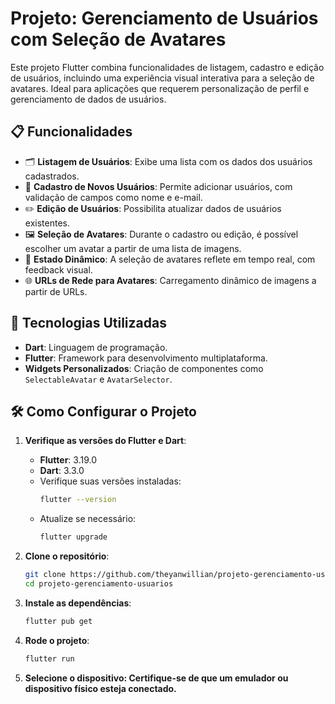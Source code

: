 # Projeto: Gerenciamento de Usuários com Seleção de Avatares

Este projeto Flutter combina funcionalidades de listagem, cadastro e edição de usuários, incluindo uma experiência visual interativa para a seleção de avatares. Ideal para aplicações que requerem personalização de perfil e gerenciamento de dados de usuários.


## 📋 Funcionalidades
- 🗂️ **Listagem de Usuários**: Exibe uma lista com os dados dos usuários cadastrados.
- 📝 **Cadastro de Novos Usuários**: Permite adicionar usuários, com validação de campos como nome e e-mail.
- ✏️ **Edição de Usuários**: Possibilita atualizar dados de usuários existentes.
- 🖼️ **Seleção de Avatares**: Durante o cadastro ou edição, é possível escolher um avatar a partir de uma lista de imagens.
- 🔄 **Estado Dinâmico**: A seleção de avatares reflete em tempo real, com feedback visual.
- 🌐 **URLs de Rede para Avatares**: Carregamento dinâmico de imagens a partir de URLs.


## 🚀 Tecnologias Utilizadas

- **Dart**: Linguagem de programação.
- **Flutter**: Framework para desenvolvimento multiplataforma.
- **Widgets Personalizados**: Criação de componentes como `SelectableAvatar` e `AvatarSelector`.


## 🛠️ Como Configurar o Projeto

1. **Verifique as versões do Flutter e Dart**:
    - **Flutter**: 3.19.0
    - **Dart**: 3.3.0
    - Verifique suas versões instaladas:
      ```bash
      flutter --version
      ```
    - Atualize se necessário:
      ```bash
      flutter upgrade
      ```

2. **Clone o repositório**:
   ```bash
   git clone https://github.com/theyanwillian/projeto-gerenciamento-usuarios
   cd projeto-gerenciamento-usuarios
   ```
   
3. **Instale as dependências**:
   ```bash
   flutter pub get
   ```
   
4. **Rode o projeto**:
   ```bash
   flutter run
   ```
   
5. **Selecione o dispositivo: Certifique-se de que um emulador ou dispositivo físico esteja conectado.**
